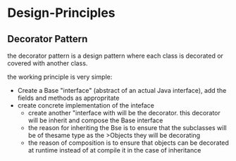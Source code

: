 # Design-Principles

## Decorator Pattern
 the decorator pattern is a design pattern where each class is decorated or covered with another class.
 
 the working principle is very simple:
 - Create a Base "interface" (abstract of an actual Java interface), add the fields and methods as appropritate
  - create concrete implementation of the inteface
    - create another "interface with will be the decorator. this decorator will be inherit and compose the Base interface
    - the reason for inheriting the Bse is to ensure that the subclasses will be of thesame type as the >Objects they will be decorating
    - the reason of composition is to ensure that objects can be decorated at runtime instead of at compile it in the case of inheritance
